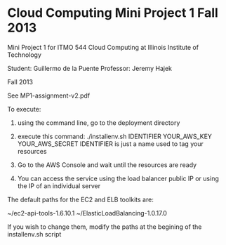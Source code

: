 <h1>Cloud Computing Mini Project 1 Fall 2013</h1>

Mini Project 1 for ITMO 544 Cloud Computing at Illinois Institute of Technology

Student: Guillermo de la Puente
Professor: Jeremy Hajek

Fall 2013

See MP1-assignment-v2.pdf

To execute:

1. using the command line, go to the deployment directory
2. execute this command: 
    ./installenv.sh IDENTIFIER YOUR_AWS_KEY YOUR_AWS_SECRET
    IDENTIFIER is just a name used to tag your resources

3. Go to the AWS Console and wait until the resources are ready
4. You can access the service using the load balancer public IP or using the IP of an individual server

The default paths for the EC2 and ELB toolkits are:

~/ec2-api-tools-1.6.10.1
~/ElasticLoadBalancing-1.0.17.0

If you wish to change them, modify the paths at the begining of the installenv.sh script
